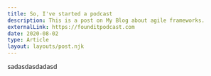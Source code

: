 ```yaml
---
title: So, I've started a podcast
description: This is a post on My Blog about agile frameworks.
externalLink: https://founditpodcast.com
date: 2020-08-02
type: Article
layout: layouts/post.njk
---
```


sadasdasdadasd